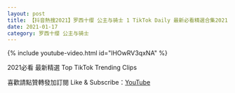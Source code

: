 ```yaml
---
layout: post
title: 【抖音熱搜2021】罗西十缨 公主与骑士 1 TikTok Daily 最新必看精選合集2021 01 17
date: 2021-01-17
category: 罗西十缨 公主与骑士
---
```


{% include youtube-video.html id="lHOwRV3qxNA" %}

2021必看 最新精選 Top TikTok Trending Clips

喜歡請點贊轉發加訂閱 Like & Subscribe：[YouTube](https://www.youtube.com/channel/UCAoR7VcanIPd04uEq_GIylA/videos)

